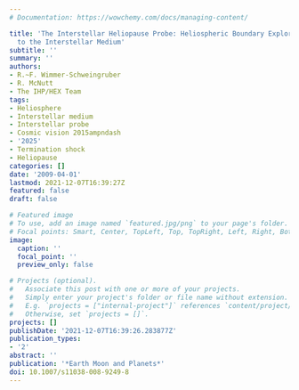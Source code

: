 ```yaml
---
# Documentation: https://wowchemy.com/docs/managing-content/

title: 'The Interstellar Heliopause Probe: Heliospheric Boundary Explorer Mission
  to the Interstellar Medium'
subtitle: ''
summary: ''
authors:
- R.~F. Wimmer-Schweingruber
- R. McNutt
- The IHP/HEX Team
tags:
- Heliosphere
- Interstellar medium
- Interstellar probe
- Cosmic vision 2015ampndash
- '2025'
- Termination shock
- Heliopause
categories: []
date: '2009-04-01'
lastmod: 2021-12-07T16:39:27Z
featured: false
draft: false

# Featured image
# To use, add an image named `featured.jpg/png` to your page's folder.
# Focal points: Smart, Center, TopLeft, Top, TopRight, Left, Right, BottomLeft, Bottom, BottomRight.
image:
  caption: ''
  focal_point: ''
  preview_only: false

# Projects (optional).
#   Associate this post with one or more of your projects.
#   Simply enter your project's folder or file name without extension.
#   E.g. `projects = ["internal-project"]` references `content/project/deep-learning/index.md`.
#   Otherwise, set `projects = []`.
projects: []
publishDate: '2021-12-07T16:39:26.283877Z'
publication_types:
- '2'
abstract: ''
publication: '*Earth Moon and Planets*'
doi: 10.1007/s11038-008-9249-8
---
```


